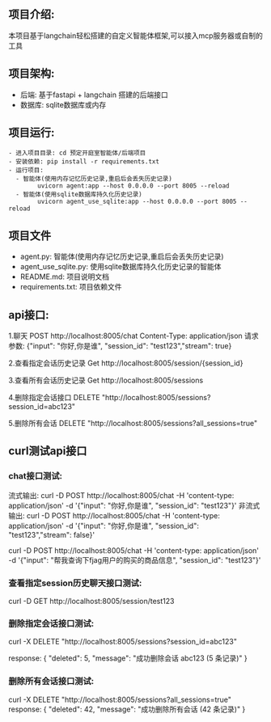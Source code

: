 ## 项目介绍:
本项目基于langchain轻松搭建的自定义智能体框架,可以接入mcp服务器或自制的工具

## 项目架构:
- 后端: 基于fastapi + langchain 搭建的后端接口
- 数据库: sqlite数据库或内存

## 项目运行:
    - 进入项目目录: cd 预定开庭室智能体/后端项目
    - 安装依赖: pip install -r requirements.txt
    - 运行项目: 
      - 智能体(使用内存记忆历史记录,重启后会丢失历史记录)
            uvicorn agent:app --host 0.0.0.0 --port 8005 --reload 
      - 智能体(使用sqlite数据库持久化历史记录)
            uvicorn agent_use_sqlite:app --host 0.0.0.0 --port 8005 --reload 

## 项目文件
- agent.py: 智能体(使用内存记忆历史记录,重启后会丢失历史记录)
- agent_use_sqlite.py: 使用sqlite数据库持久化历史记录的智能体
- README.md: 项目说明文档
- requirements.txt: 项目依赖文件

## api接口:

1.聊天
 POST   http://localhost:8005/chat
 Content-Type: application/json
 请求参数:
 {"input": "你好,你是谁", "session_id": "test123","stream": true}

 
2.查看指定会话历史记录
 Get http://localhost:8005/session/{session_id}

3.查看所有会话历史记录
 Get http://localhost:8005/sessions
 
4.删除指定会话接口
DELETE "http://localhost:8005/sessions?session_id=abc123"

5.删除所有会话
DELETE "http://localhost:8005/sessions?all_sessions=true"


## curl测试api接口

### chat接口测试:
流式输出:
curl -D POST  http://localhost:8005/chat  -H 'content-type: application/json'  -d  '{"input": "你好,你是谁", "session_id": "test123"}'
非流式输出:
curl -D POST  http://localhost:8005/chat  -H 'content-type: application/json'  -d  '{"input": "你好,你是谁", "session_id": "test123","stream": false}'
 
 
curl -D POST  http://localhost:8005/chat  -H 'content-type: application/json'  -d  '{"input": "帮我查询下fjag用户的购买的商品信息", "session_id": "test123"}'
  
### 查看指定session历史聊天接口测试:
curl -D GET http://localhost:8005/session/test123


### 删除指定会话接口测试:
curl -X DELETE "http://localhost:8005/sessions?session_id=abc123"

response:
{
  "deleted": 5,
  "message": "成功删除会话 abc123 (5 条记录)"
}

### 删除所有会话接口测试:
curl -X DELETE "http://localhost:8005/sessions?all_sessions=true"
response:
{
  "deleted": 42,
  "message": "成功删除所有会话 (42 条记录)"
} 
